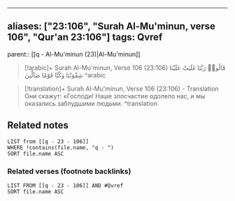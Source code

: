 
---
aliases: ["23:106", "Surah Al-Mu'minun, verse 106", "Qur'an 23:106"]
tags: Qvref
---

parent:: [[q - Al-Mu'minun (23)|Al-Mu'minun]]

> [!arabic]+ Surah Al-Mu'minun, Verse 106 (23:106)
> <span class="quran-arabic">قَالُوا۟ رَبَّنَا غَلَبَتْ عَلَيْنَا شِقْوَتُنَا وَكُنَّا قَوْمًا ضَآلِّينَ</span>
^arabic

> [!translation]+ Surah Al-Mu'minun, Verse 106 (23:106) - Translation
> Они скажут: «Господи! Наше злосчастие одолело нас, и мы оказались заблудшими людьми.
^translation



## Related notes
```dataview
LIST from [[q - 23 - 106]]
WHERE !contains(file.name, "q - ")
SORT file.name ASC
```

### Related verses (footnote backlinks)
```dataview
LIST FROM [[q - 23 - 106]] AND #Qvref
SORT file.name ASC
```

